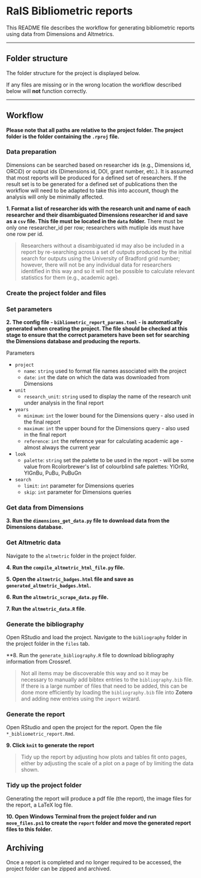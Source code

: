 # RaIS Bibliometric reports

This README file describes the workflow for generating bibliometric reports using data from Dimensions and Altmetrics.

---

## Folder structure

The folder structure for the project is displayed below.

If any files are missing or in the wrong location the workflow described below will **not** function correctly.

---

## Workflow

**Please note that all paths are relative to the project folder. The project folder is the folder containing the `.rproj` file.**

### Data preparation

Dimensions can be searched based on researcher ids (e.g., Dimensions id, ORCiD) or output ids (Dimensions id, DOI, grant number, etc.). It is assumed that most reports will be produced for a defined set of researchers. If the result set is to be generated for a defined set of publications then the workflow will need to be adapted to take this into account, though the analysis will only be minimally affected.

**1. Format a list of researcher ids with the research unit and name of each researcher and their disambiguated Dimensions researcher id and save as a `csv` file. This file must be located in the `data` folder.** There must  be only one researcher_id per row; researchers with mutliple ids must have one row per id.

> Researchers without a disambiguated id may also be included in a report by re-searching across a set of outputs produced by the initial search for outputs using the University of Bradford grid number; however, there will not be any individual data for researchers identified in this way and so it will not be possible to calculate relevant statistics for them (e.g., academic age).

### Create the project folder and files

### Set parameters

**2. The config file - `bibliometric_report_params.toml` - is automatically generated when creating the project. The file should be checked at this stage to ensure that the correct parameters have been set for searching the Dimensions database and producing the reports.**

Parameters

- `project`
  - `name`: `string` used to format file names associated with the project
  - `date`: `int` the date on which the data was downloaded from Dimensions
- `unit`
  - `research_unit`: `string` used to display the name of the research unit under analysis in the final report
- `years`
  - `minimum`: `int` the lower bound for the Dimensions query - also used in the final report
  - `maximum`: `int` the upper bound for the Dimensions query - also used in the final report
  - `reference`: `int` the reference year for calculating academic age - almost always the current year
- `look`
  - `palette`: `string` set the palette to be used in the report - will be some value from Rcolorbrewer's list of colourblind safe palettes: YlOrRd, YlGnBu, PuBu, PuBuGn
- `search`
  - `limit`: `int` parameter for Dimensions queries
  - `skip`: `int` parameter for Dimensions queries

### Get data from Dimensions

**3. Run the `dimensions_get_data.py` file to download data from the Dimensions database.**

### Get Altmetric data

Navigate to the `altmetric` folder in the project folder.

**4. Run the `compile_altmetric_html_file.py` file.**

**5. Open the `altmetric_badges.html` file and save as `generated_altmetric_badges.html`.**

**6. Run the `altmetric_scrape_data.py` file.**

**7. Run the `altmetric_data.R` file**.

### Generate the bibliography

Open RStudio and load the project. Navigate to the `bibliography` folder in the project folder in the `files` tab.

**8. Run the `generate_bibliography.R` file to download bibliography information from Crossref.

> Not all items may be discoverable this way and so it may be necessary to manually add bibtex entries to the `bibliography.bib` file. If there is a large number of files that need to be added, this can be done more efficiently by loading the `bibliography.bib` file into **Zotero** and adding new entries using the `import` wizard.

### Generate the report

Open RStudio and open the project for the report. Open the file `*_bibliometric_report.Rmd`.

**9. Click `knit` to generate the report**

> Tidy up the report by adjusting how plots and tables fit onto pages, either by adjusting the scale of a plot on a page of by limiting the data shown.

### Tidy up the project folder

Generating the report will produce a pdf file (the report), the image files for the report, a LaTeX log file.

**10. Open Windows Terminal from the project folder and run `move_files.ps1` to create the `report` folder and move the generated report files to this folder.**

## Archiving

Once a report is completed and no longer required to be accessed, the project folder can be zipped and archived.
